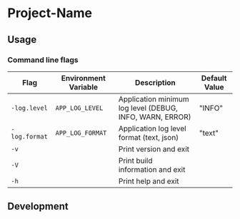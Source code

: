 # Project-Name  <!-- # put your here -->

<!-- put some description here -->

## Usage

<!-- instructions about how to use -->

### Command line flags

| Flag          | Environment Variable | Description                                              | Default Value |
| ------------- | -------------------- | -------------------------------------------------------- | ------------- |
| `-log.level`  | `APP_LOG_LEVEL`      | Application minimum log level (DEBUG, INFO, WARN, ERROR) | "INFO"        |
| `-log.format` | `APP_LOG_FORMAT`     | Application log level format (text, json)                | "text"        |
| `-v`          |                      | Print version and exit                                   |               |
| `-V`          |                      | Print build information and exit                         |               |
| `-h`          |                      | Print help and exit                                      |               |

## Development

<!-- instructions about how to contribute -->